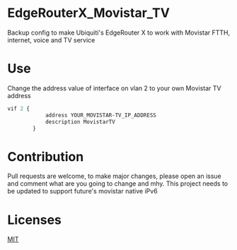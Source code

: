 # EdgeRouterX_Movistar_TV
Backup config to make Ubiquiti's EdgeRouter X to work with Movistar FTTH, internet, voice and TV service
# Use
Change the address value of interface on vlan 2 to your own Movistar TV address
```clojure
vif 2 {
            address YOUR_MOVISTAR-TV_IP_ADDRESS
            description MovistarTV
        }
````
# Contribution
Pull requests are welcome, to make major changes, please open an issue and comment what are you going to change and mhy. This project needs to be updated to support future's movistar native iPv6
# Licenses
[MIT](https://choosealicense.com/licenses/mit/)
